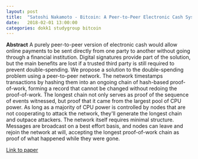 ```yaml
---
layout: post
title:  "Satoshi Nakamoto - Bitcoin: A Peer-to-Peer Electronic Cash System"
date:   2018-02-01 13:00:00
categories: dokk1 studygroup bitcoin
---
```

**Abstract**
A purely peer-to-peer version of electronic cash would allow online payments to
be sent directly from one party to another without going through a financial
institution. Digital signatures provide part of the solution, but the main
benefits are lost if a trusted third party is still required to prevent
double-spending. We propose a solution to the double-spending problem using a
peer-to-peer network. The network timestamps transactions by hashing them into
an ongoing chain of hash-based proof-of-work, forming a record that cannot be
changed without redoing the proof-of-work. The longest chain not only serves as
proof of the sequence of events witnessed, but proof that it came from the
largest pool of CPU power. As long as a majority of CPU power is controlled by
nodes that are not cooperating to attack the network, they'll generate the
longest chain and outpace attackers. The network itself requires minimal
structure. Messages are broadcast on a best effort basis, and nodes can leave
and rejoin the network at will, accepting the longest proof-of-work chain as
proof of what happened while they were gone. 

[Link to paper](https://bitcoin.org/bitcoin.pdf)
